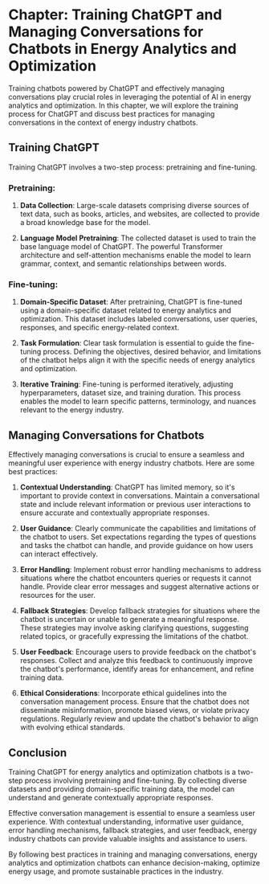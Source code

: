 Chapter: Training ChatGPT and Managing Conversations for Chatbots in Energy Analytics and Optimization
======================================================================================================

Training chatbots powered by ChatGPT and effectively managing conversations play crucial roles in leveraging the potential of AI in energy analytics and optimization. In this chapter, we will explore the training process for ChatGPT and discuss best practices for managing conversations in the context of energy industry chatbots.

**Training ChatGPT**
--------------------

Training ChatGPT involves a two-step process: pretraining and fine-tuning.

### Pretraining:

1. **Data Collection**: Large-scale datasets comprising diverse sources of text data, such as books, articles, and websites, are collected to provide a broad knowledge base for the model.

2. **Language Model Pretraining**: The collected dataset is used to train the base language model of ChatGPT. The powerful Transformer architecture and self-attention mechanisms enable the model to learn grammar, context, and semantic relationships between words.

### Fine-tuning:

1. **Domain-Specific Dataset**: After pretraining, ChatGPT is fine-tuned using a domain-specific dataset related to energy analytics and optimization. This dataset includes labeled conversations, user queries, responses, and specific energy-related context.

2. **Task Formulation**: Clear task formulation is essential to guide the fine-tuning process. Defining the objectives, desired behavior, and limitations of the chatbot helps align it with the specific needs of energy analytics and optimization.

3. **Iterative Training**: Fine-tuning is performed iteratively, adjusting hyperparameters, dataset size, and training duration. This process enables the model to learn specific patterns, terminology, and nuances relevant to the energy industry.

**Managing Conversations for Chatbots**
---------------------------------------

Effectively managing conversations is crucial to ensure a seamless and meaningful user experience with energy industry chatbots. Here are some best practices:

1. **Contextual Understanding**: ChatGPT has limited memory, so it's important to provide context in conversations. Maintain a conversational state and include relevant information or previous user interactions to ensure accurate and contextually appropriate responses.

2. **User Guidance**: Clearly communicate the capabilities and limitations of the chatbot to users. Set expectations regarding the types of questions and tasks the chatbot can handle, and provide guidance on how users can interact effectively.

3. **Error Handling**: Implement robust error handling mechanisms to address situations where the chatbot encounters queries or requests it cannot handle. Provide clear error messages and suggest alternative actions or resources for the user.

4. **Fallback Strategies**: Develop fallback strategies for situations where the chatbot is uncertain or unable to generate a meaningful response. These strategies may involve asking clarifying questions, suggesting related topics, or gracefully expressing the limitations of the chatbot.

5. **User Feedback**: Encourage users to provide feedback on the chatbot's responses. Collect and analyze this feedback to continuously improve the chatbot's performance, identify areas for enhancement, and refine training data.

6. **Ethical Considerations**: Incorporate ethical guidelines into the conversation management process. Ensure that the chatbot does not disseminate misinformation, promote biased views, or violate privacy regulations. Regularly review and update the chatbot's behavior to align with evolving ethical standards.

**Conclusion**
--------------

Training ChatGPT for energy analytics and optimization chatbots is a two-step process involving pretraining and fine-tuning. By collecting diverse datasets and providing domain-specific training data, the model can understand and generate contextually appropriate responses.

Effective conversation management is essential to ensure a seamless user experience. With contextual understanding, informative user guidance, error handling mechanisms, fallback strategies, and user feedback, energy industry chatbots can provide valuable insights and assistance to users.

By following best practices in training and managing conversations, energy analytics and optimization chatbots can enhance decision-making, optimize energy usage, and promote sustainable practices in the industry.
